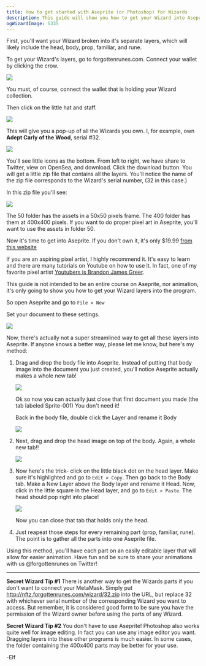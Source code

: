 ```yaml
---
title: How to get started with Aseprite (or Photoshop) for Wizards
description: This guide will show you how to get your Wizard into Aseprite to use for art remixes, animation, or anything Aseprite will allow you to do.
ogWizardImage: 5335
---
```


First, you'll want your Wizard broken into it's separate layers, which will likely include the head, body, prop, familiar, and rune.

To get your Wizard's layers, go to forgottenrunes.com. Connect your wallet by clicking the crow.

![](https://i.imgur.com/Mm2nFNW.png)

You must, of course, connect the wallet that is holding your Wizard collection.

Then click on the little hat and staff.

![](https://i.imgur.com/6kUQgED.png)

This will give you a pop-up of all the Wizards you own. I, for example, own **Adept Carly of the Wood**, serial #32.

![](https://i.imgur.com/8dIDwkv.png)

You'll see little icons as the bottom. From left to right, we have share to Twitter, view on OpenSea, and download. Click the download button. You will get a little zip file that contains all the layers. You'll notice the name of the zip file corresponds to the Wizard's serial number, (32 in this case.)

In this zip file you'll see:

![](https://i.imgur.com/wPjxtXu.png)

The 50 folder has the assets in a 50x50 pixels frame. The 400 folder has them at 400x400 pixels. If you want to do proper pixel art in Aseprite, you'll want to use the assets in folder 50.

Now it's time to get into Aseprite. If you don't own it, it's only $19.99 [from this website](https://www.aseprite.org)

If you are an aspiring pixel artist, I highly recommend it. It's easy to learn and there are many tutorials on Youtube on how to use it. In fact, one of my favorite pixel artist [Youtubers is Brandon James Greer](https://www.youtube.com/c/BJGpixel/videos).

This guide is not intended to be an entire course on Aseprite, nor animation, it's only going to show you how to get your Wizard layers into the program.

So open Aseprite and go to `File > New`

Set your document to these settings.

![](https://i.imgur.com/37Bi6pp.png)

Now, there's actually not a super streamlined way to get all these layers into Aseprite. If anyone knows a better way, please let me know, but here's my method:

1. Drag and drop the body file into Aseprite. Instead of putting that body image into the document you just created, you'll notice Aseprite actually makes a whole new tab!

   ![](https://i.imgur.com/iBsrNm0.png)

   Ok so now you can actually just close that first document you made (the tab labeled Sprite-001) You don't need it!

   Back in the body file, double click the Layer and rename it Body

   ![](https://i.imgur.com/YmwUlxA.png)

2. Next, drag and drop the head image on top of the body. Again, a whole new tab!!

   ![](https://i.imgur.com/kxKZthO.png)

3. Now here's the trick- click on the little black dot on the head layer. Make sure it's highlighted and go to `Edit > Copy`. Then go back to the Body tab. Make a New Layer above the Body layer and rename it Head. Now, click in the little square in the Head layer, and go to `Edit > Paste`. The head should pop right into place!

   ![](https://i.imgur.com/ID8us8V.png)

   Now you can close that tab that holds only the head.

4. Just reapeat those steps for every remaining part (prop, familiar, rune). The point is to gather all the parts into one Aseprite file.

Using this method, you'll have each part on an easily editable layer that will allow for easier animation. Have fun and be sure to share your animations with us @forgottenrunes on Twitter!

---

**Secret Wizard Tip #1**
There is another way to get the Wizards parts if you don't want to connect your MetaMask. Simply put http://nftz.forgottenrunes.com/wizard/32.zip into the URL, but replace 32 with whichever serial number of the corresponding Wizard you want to access. But remember, it is considered good form to be sure you have the permission of the Wizard owner before using the parts of any Wizard.

**Secret Wizard Tip #2**
You don't have to use Aseprite! Photoshop also works quite well for image editing. In fact you can use any image editor you want. Dragging layers into these other programs is much easier. In some cases, the folder containing the 400x400 parts may be better for your use.

-Elf
